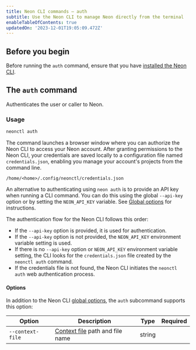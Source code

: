 ```yaml
---
title: Neon CLI commands — auth
subtitle: Use the Neon CLI to manage Neon directly from the terminal
enableTableOfContents: true
updatedOn: '2023-12-01T19:05:09.472Z'
---
```


## Before you begin

Before running the `auth` command, ensure that you have [installed the Neon CLI](/docs/reference/cli-install).

## The `auth` command

Authenticates the user or caller to Neon.

### Usage

```bash
neonctl auth
```

The command launches a browser window where you can authorize the Neon CLI to access your Neon account. After granting permissions to the Neon CLI, your credentials are saved locally to a configuration file named `credentials.json`, enabling you manage your account's projects from the command line.

```text
/home/<home>/.config/neonctl/credentials.json
```

An alternative to authenticating using `neon auth` is to provide an API key when running a CLI command. You can do this using the global `--api-key` option or by setting the `NEON_API_KEY` variable. See [Global options](/docs/reference/neon-cli#global-options) for instructions.

<Admonition type="info">
The authentication flow for the Neon CLI follows this order:

- If the `--api-key` option is provided, it is used for authentication.
- If the `--api-key` option is not provided, the `NEON_API_KEY` environment variable setting is used.
- If there is no `--api-key` option or `NEON_API_KEY` environment variable setting, the CLI looks for the `credentials.json` file created by the `neonctl auth` command.
- If the credentials file is not found, the Neon CLI initiates the `neonctl auth` web authentication process.
</Admonition>

#### Options

In addition to the Neon CLI [global options](/docs/reference/neon-cli#global-options), the `auth` subcommand supports this option:

| Option       | Description   | Type   | Required  |
| ------------ | ------------- | ------ | :------: |
| `--context-file` | [Context file](/docs/reference/cli-set-context#using-a-named-context-file) path and file name | string | |

<NeedHelp/>
